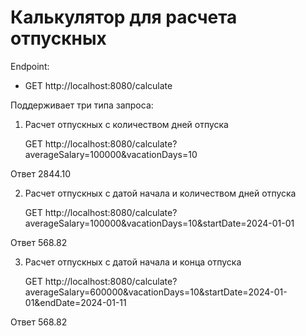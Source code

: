 # Калькулятор для расчета отпускных

Endpoint:
- GET http://localhost:8080/calculate

Поддерживает три типа запроса:
1. Расчет отпускных с количеством дней отпуска

   GET http://localhost:8080/calculate?averageSalary=100000&vacationDays=10
   
Ответ 2844.10

2. Расчет отпускных с датой начала и количеством дней отпуска

   GET http://localhost:8080/calculate?averageSalary=100000&vacationDays=10&startDate=2024-01-01
   
Ответ 568.82

3. Расчет отпускных с датой начала и конца отпуска

   GET http://localhost:8080/calculate?averageSalary=600000&vacationDays=10&startDate=2024-01-01&endDate=2024-01-11
   
Ответ 568.82
